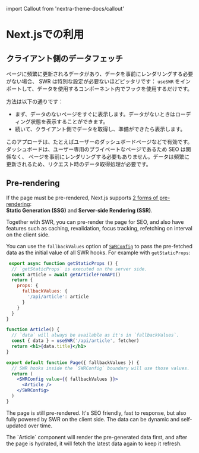 import Callout from 'nextra-theme-docs/callout'

# Next.jsでの利用

## クライアント側のデータフェッチ

ページに頻繁に更新されるデータがあり、データを事前にレンダリングする必要がない場合、 SWR は特別な設定が必要ないほどピッタリです：
`useSWR` をインポートして、データを使用するコンポーネント内でフックを使用するだけです。

方法は以下の通りです：

- まず、データのないページをすぐに表示します。データがないときはローディング状態を表示することができます。
- 続いて、クライアント側でデータを取得し、準備ができたら表示します。

このアプローチは、たとえばユーザーのダッシュボードページなどで有効です。ダッシュボードは、ユーザー専用のプライベートなページであるため SEO は関係なく、
ページを事前にレンダリングする必要もありません。データは頻繁に更新されるため、リクエスト時のデータ取得処理が必要です。

## Pre-rendering

If the page must be pre-rendered, Next.js supports [2 forms of pre-rendering](https://nextjs.org/docs/basic-features/data-fetching):  
**Static Generation (SSG)** and **Server-side Rendering (SSR)**.

Together with SWR, you can pre-render the page for SEO, and also have features such as caching, revalidation, focus tracking, refetching on interval on the client side.

You can use the `fallbackValues` option of [`SWRConfig`](/docs/global-configuration) to pass the pre-fetched data as the initial value of all SWR hooks. 
For example with `getStaticProps`:

```jsx
 export async function getStaticProps () {
  // `getStaticProps` is executed on the server side.
  const article = await getArticleFromAPI()
  return {
    props: {
      fallbackValues: {
        '/api/article': article
      }
    }
  }
}

function Article() {
  // `data` will always be available as it's in `fallbackValues`.
  const { data } = useSWR('/api/article', fetcher)
  return <h1>{data.title}</h1>
}

export default function Page({ fallbackValues }) {
  // SWR hooks inside the `SWRConfig` boundary will use those values.
  return (
    <SWRConfig value={{ fallbackValues }}>
      <Article />
    </SWRConfig>
  )
}
```

The page is still pre-rendered. It's SEO friendly, fast to response, but also fully powered by SWR on the client side. The data can be dynamic and self-updated over time.

<Callout emoji="💡">
  The `Article` component will render the pre-generated data first, and after the page is hydrated, it will fetch the latest data again to keep it refresh.
</Callout>
